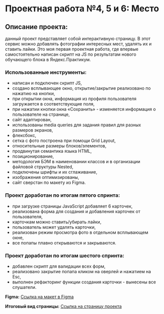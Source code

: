 # Проектная работа №4, 5 и 6: Место

## Описание проекта:
данный проект представляет собой интерактивную страницу. В этот сервис можно добавлять фотографии интересных мест, удалять их и ставить лайки.
Это моя первая проектная работа, где впервые самостоятельно написан скрипт на JS по результатам нового обучающего блока в Яндекс.Практикум.

### Использованные инструменты:
* написан и подключен скрипт JS,
* создано всплывающее окно, открытие/закрытие реализовано по нажатию на кнопки,
* при открытии окна, информация из профиля пользователя загружается в соответствующие поля,
* при нажатии кнопки окна «Сохранить» - изменяется информация о пользователе на странице,
* сайт адаптирован,
* использованы media queries для задания правил для разных размеров экранов,
* флексбокс,
* сетка с фото построена при помощи Grid Layout,
* относительные размеры блоков/элементов,
* продвинутая семантика языка HTML,
* позиционирование,
* методология БЭМ в наименовании классов и в организации файловой структуры Nested,
* подключены шрифты и их сглаживание,
* изображения оптимизированы,
* сайт сверстан по макету из Figma.

### Проект доработан по итогам пятого спринта:
* при загрузке страницы JavaScript  добавляет 6 карточек,
* реализована форма для создания и добавления карточек от пользователя,
* карточкам можно ставить/убирать лайки,
* пользователь может удалять карточки,
* реализован режим просмотра фото в отдельном всплывающем окне,
* все попапы плавно открываются и закрываются.

### Проект доработан по итогам шестого спринта:
* добавлен скрипт для валидации всех форм,
* реализовано закрытие попапа кликом на оверлей и нажатием на Esc,
* выполнен рефакторинг функции создания карточки - вынесены все слушатели.


**Figma:** [Ссылка на макет в Figma](https://www.figma.com/file/StZjf8HnoeLdiXS7dYrLAh/JavaScript.-Sprint-4)

**Итоговый вид страницы:** [Ссылка на страницу проекта](https://aleksandra-shevchenko.github.io/mesto/index.html)
